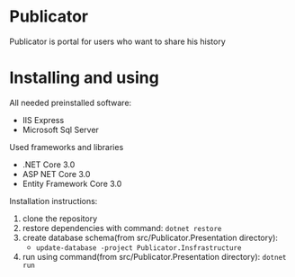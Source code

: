 # Publicator
Publicator is portal for users who want to share his history
# Installing and using
All needed preinstalled software:
- IIS Express
- Microsoft Sql Server

Used frameworks and libraries
- .NET Core 3.0
- ASP NET Core 3.0
- Entity Framework Core 3.0

Installation instructions:
1. clone the repository 
2. restore dependencies with command: `dotnet restore`
3. create database schema(from src/Publicator.Presentation directory): 
   - `update-database -project Publicator.Insfrastructure`
4. run using command(from src/Publicator.Presentation directory): `dotnet run`
